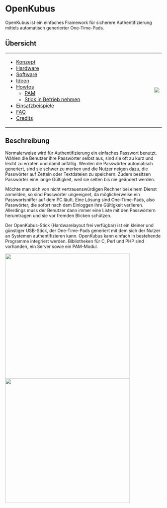 # OpenKubus #

OpenKubus ist ein einfaches Framework für sicherere Authentifizierung mittels automatisch generierter One-Time-Pads.

## Übersicht ##

<table>
<tr>
<td width='500'>
<ul><li><a href='Design.md'>Konzept</a>
</li><li><a href='Hardware.md'>Hardware</a>
</li><li><a href='Software.md'>Software</a>
</li><li><a href='Ideas.md'>Ideen</a>
</li><li><a href='Howtos.md'>Howtos</a>
<ul><li><a href='PAM.md'>PAM</a>
</li><li><a href='SetupStick.md'>Stick in Betrieb nehmen</a>
</li></ul></li><li><a href='Examples.md'>Einsatzbeispiele</a>
</li><li><a href='FAQ.md'>FAQ</a>
</li><li><a href='Credits.md'>Credits</a>
</td></li></ul>

<td align='right'>
<img src='http://openkubus.googlecode.com/svn/trunk/images/hw_v1.jpg' />
</td>

</tr>
</table>

## Beschreibung ##

Normalerweise wird für Authentifizierung ein einfaches Passwort benutzt. Wählen die Benutzer ihre Passwörter selbst aus, sind sie oft zu kurz und leicht zu erraten und damit anfällig. Werden die Passwörter automatisch generiert, sind sie schwer zu merken und die Nutzer neigen dazu, die Passwörter auf Zetteln oder Textdateien zu speichern. Zudem besitzen Passwörter eine lange Gültigkeit, weil sie selten bis nie geändert werden.

Möchte man sich von nicht vertrauenswürdigen Rechner bei einem Dienst anmelden, so sind Passwörter ungeeignet, da möglicherweise ein Passwortsniffer auf dem PC läuft. Eine Lösung sind One-Time-Pads, also Passwörter, die sofort nach dem Einloggen ihre Gültigkeit verlieren. Allerdings muss der Benutzer dann immer eine Liste mit den Passwörtern herumtragen und sie vor fremden Blicken schützen.

Der OpenKubus-Stick (Hardwarelayout frei verfügbar) ist ein kleiner und günstiger USB-Stick, der One-Time-Pads generiert mit dem sich der Nutzer an Systemen authentifizieren kann. OpenKubus kann einfach in bestehende Programme integriert werden. Bibliotheken für C, Perl und PHP sind vorhanden, ein Server sowie ein PAM-Modul.

<img src='http://openkubus.googlecode.com/svn/trunk/images/openkubus_pammodul.png' width='400'>
<img src='http://openkubus.googlecode.com/svn/trunk/images/openkubus_webanwendung.png' width='400'>